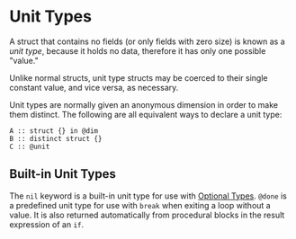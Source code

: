 # Unit Types
A struct that contains no fields (or only fields with zero size) is known as a _unit type_, because it holds no data, therefore it has only one possible "value."

Unlike normal structs, unit type structs may be coerced to their single constant value, and vice versa, as necessary.

Unit types are normally given an anonymous dimension in order to make them distinct.  The following are all equivalent ways to declare a unit type:
```verdi
A :: struct {} in @dim
B :: distinct struct {}
C :: @unit
```

## Built-in Unit Types
The `nil` keyword is a built-in unit type for use with [Optional Types]().
`@done` is a predefined unit type for use with `break` when exiting a loop without a value.  It is also returned automatically from procedural blocks in the result expression of an `if`.
